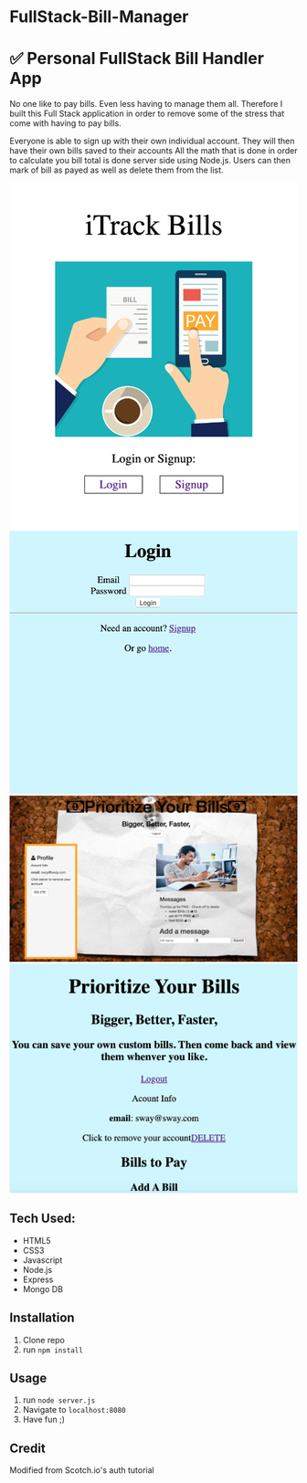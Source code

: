 # FullStack-Bill-Manager

# ✅ Personal FullStack Bill Handler App
No one like to pay bills.  Even less having to manage them all.  Therefore I built this Full Stack application in order to remove some of the stress that come with having to pay bills.

Everyone is able to sign up with their own individual account.  They will then have their own  bills saved to their accounts  All the math that is done in order to calculate you bill total is done server side using Node.js.  Users can then mark of bill as payed as well as delete them from the list. 

![alt text](homeScreenShot.png)
![alt text](loginScreenShot.png)
![alt text](profileScreenShot.png)
![alt_text](homePageSreenShot.png)



## Tech Used:
- HTML5
- CSS3
- Javascript
- Node.js
- Express
- Mongo DB

## Installation

1. Clone repo
2. run `npm install`

## Usage

1. run `node server.js`
2. Navigate to `localhost:8080`
3. Have fun ;)

## Credit

Modified from Scotch.io's auth tutorial
